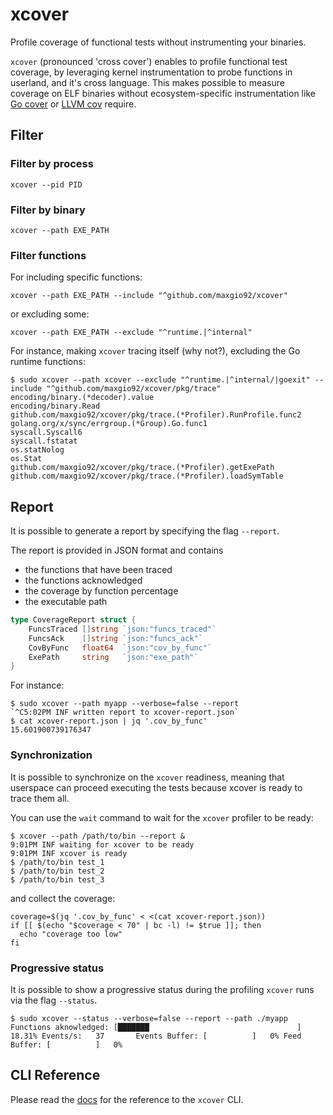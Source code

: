 # xcover

Profile coverage of functional tests without instrumenting your binaries.

`xcover` (pronounced 'cross cover') enables to profile functional test coverage, by leveraging kernel instrumentation to probe functions in userland, and it's cross language.
This makes possible to measure coverage on ELF binaries without ecosystem-specific instrumentation like [Go cover](https://go.dev/doc/build-cover) or [LLVM cov](https://llvm.org/docs/CommandGuide/llvm-cov.html) require.

## Filter

### Filter by process

```shell
xcover --pid PID
```

### Filter by binary

```shell
xcover --path EXE_PATH
```

### Filter functions

For including specific functions:

```shell
xcover --path EXE_PATH --include "^github.com/maxgio92/xcover"
```

or excluding some:

```shell
xcover --path EXE_PATH --exclude "^runtime.|^internal"
```

For instance, making `xcover` tracing itself (why not?), excluding the Go runtime functions:

```shell
$ sudo xcover --path xcover --exclude "^runtime.|^internal/|goexit" --include "^github.com/maxgio92/xcover/pkg/trace"
encoding/binary.(*decoder).value
encoding/binary.Read
github.com/maxgio92/xcover/pkg/trace.(*Profiler).RunProfile.func2
golang.org/x/sync/errgroup.(*Group).Go.func1
syscall.Syscall6
syscall.fstatat
os.statNolog
os.Stat
github.com/maxgio92/xcover/pkg/trace.(*Profiler).getExePath
github.com/maxgio92/xcover/pkg/trace.(*Profiler).loadSymTable
```

## Report

It is possible to generate a report by specifying the flag `--report`.

The report is provided in JSON format and contains
* the functions that have been traced
* the functions acknowledged
* the coverage by function percentage
* the executable path

```go
type CoverageReport struct {
	FuncsTraced []string `json:"funcs_traced"`
	FuncsAck    []string `json:"funcs_ack"`
	CovByFunc   float64  `json:"cov_by_func"`
	ExePath     string   `json:"exe_path"`
}
```

For instance:

```shell
$ sudo xcover --path myapp --verbose=false --report
`^C5:02PM INF written report to xcover-report.json`
$ cat xcover-report.json | jq '.cov_by_func'
15.601900739176347
```

### Synchronization

It is possible to synchronize on the `xcover` readiness, meaning that userspace can proceed executing the tests because xcover is ready to trace them all.

You can use the `wait` command to wait for the `xcover` profiler to be ready:

```shell
$ xcover --path /path/to/bin --report &
9:01PM INF waiting for xcover to be ready
9:01PM INF xcover is ready
$ /path/to/bin test_1
$ /path/to/bin test_2
$ /path/to/bin test_3
```

and collect the coverage:

```shell
coverage=$(jq '.cov_by_func' < <(cat xcover-report.json))
if [[ $(echo "$coverage < 70" | bc -l) != $true ]]; then
  echo "coverage too low"
fi
```

### Progressive status

It is possible to show a progressive status during the profiling `xcover` runs via the flag `--status`.

```
$ sudo xcover --status --verbose=false --report --path ./myapp
Functions aknowledged: [███████                                 ]  18.31% Events/s:   37       Events Buffer: [          ]   0% Feed Buffer: [          ]   0%
```

## CLI Reference

Please read the [docs](./docs) for the reference to the `xcover` CLI.
